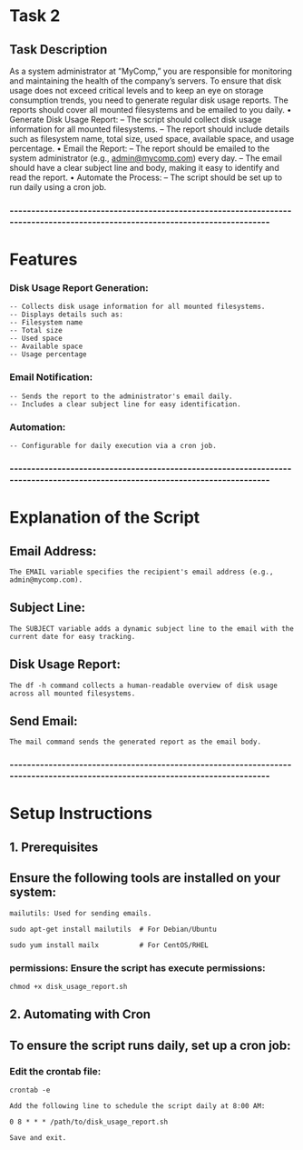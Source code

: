 # Task 2
## Task Description
As a system administrator at ”MyComp,” you are responsible for monitoring and maintaining the health
of the company’s servers. To ensure that disk usage does not exceed critical levels and to keep an eye on
storage consumption trends, you need to generate regular disk usage reports. The reports should cover
all mounted filesystems and be emailed to you daily.
• Generate Disk Usage Report:
– The script should collect disk usage information for all mounted filesystems.
– The report should include details such as filesystem name, total size, used space, available
space, and usage percentage.
• Email the Report:
– The report should be emailed to the system administrator (e.g., admin@mycomp.com) every
day.
– The email should have a clear subject line and body, making it easy to identify and read the
report.
• Automate the Process:
– The script should be set up to run daily using a cron job.

### -----------------------------------------------------------------------------------------------------------------------------

# Features

### Disk Usage Report Generation:
    -- Collects disk usage information for all mounted filesystems.
    -- Displays details such as:
    -- Filesystem name
    -- Total size
    -- Used space
    -- Available space
    -- Usage percentage
  
### Email Notification:
    -- Sends the report to the administrator's email daily.
    -- Includes a clear subject line for easy identification.
    
### Automation:
    -- Configurable for daily execution via a cron job.

### -----------------------------------------------------------------------------------------------------------------------------

# Explanation of the Script

## Email Address:
    The EMAIL variable specifies the recipient's email address (e.g., admin@mycomp.com).

## Subject Line:
    The SUBJECT variable adds a dynamic subject line to the email with the current date for easy tracking.

## Disk Usage Report:
    The df -h command collects a human-readable overview of disk usage across all mounted filesystems.

## Send Email:
    The mail command sends the generated report as the email body.

### -----------------------------------------------------------------------------------------------------------------------------

# Setup Instructions

## 1. Prerequisites
## Ensure the following tools are installed on your system:

    mailutils: Used for sending emails.
    
    sudo apt-get install mailutils  # For Debian/Ubuntu

    sudo yum install mailx          # For CentOS/RHEL

### permissions: Ensure the script has execute permissions:
    chmod +x disk_usage_report.sh

## 2. Automating with Cron
## To ensure the script runs daily, set up a cron job:

### Edit the crontab file:

    crontab -e
    
    Add the following line to schedule the script daily at 8:00 AM:
    
    0 8 * * * /path/to/disk_usage_report.sh
    
    Save and exit.
